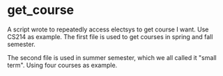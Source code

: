 # get_course

A script wrote to repeatedly access electsys to get course I want. Use CS214 as example.
The first file is used to get courses in spring and fall semester. 

The second file is used in summer semester, which we all called it "small term". Using four courses as example.